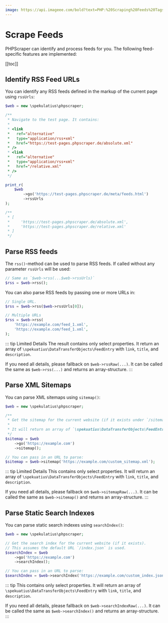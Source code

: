 ```yaml
---
image: https://api.imageee.com/bold?text=PHP:%20Scraping%20Feeds%20Tags&bg_image=https://images.unsplash.com/photo-1542762933-ab3502717ce7
---
```


# Scrape Feeds

PHPScraper can identify and process feeds for you. The following feed-specific features are implemented:

[[toc]]


## Identify RSS Feed URLs

You can identify any RSS feeds defined in the markup of the current page using `rssUrls`:

```php
$web = new \spekulatius\phpscraper;

/**
 * Navigate to the test page. It contains:
 *
 * <link
 *   ref="alternative"
 *   type="application/rss+xml"
 *   href="https://test-pages.phpscraper.de/absolute.xml"
 * />
 * <link
 *   ref="alternative"
 *   type="application/rss+xml"
 *   href="/relative.xml"
 * />
 */

print_r(
    $web
        ->go('https://test-pages.phpscraper.de/meta/feeds.html')
        ->rssUrls
);

/**
 * [
 *     'https://test-pages.phpscraper.de/absolute.xml',
 *     'https://test-pages.phpscraper.de/relative.xml'
 * ]
 */
```


## Parse RSS feeds

The `rss()`-method can be used to parse RSS feeds. If called without any parameter `rssUrls` will be used:

```php
// Same as `$web->rss(...$web->rssUrls)`
$rss = $web->rss();
```

You can also parse RSS feeds by passing one or more URLs in:

```php
// Single URL.
$rss = $web->rss($web->rssUrls[0]);

// Multiple URLs
$rss = $web->rss(
    'https://example.com/feed_1.xml',
    'https://example.com/feed_1.xml',
);
```

::: tip Limited Details
The result contains only select properties. It return an array of `\spekuatius\DataTransferObjects\FeedEntry` with `link`, `title`, and `description`.

If you need all details, please fallback on `$web->rssRaw(...)`. It can be called the same as `$web->rss(...)` and returns an array-structure.
:::


## Parse XML Sitemaps

You can parse XML sitemaps using `sitemap()`:

```php
$web = new \spekulatius\phpscraper;

/**
 * Get the sitemap for the current website (if it exists under `/sitemap.xml`).
 *
 * It will return an array of `\spekuatius\DataTransferObjects\FeedEntry`.
 */
$sitemap = $web
    ->go('https://example.com')
    ->sitemap();

// You can pass in an URL to parse:
$sitemap = $web->sitemap('https://example.com/custom_sitemap.xml');
```

::: tip Limited Details
This contains only select properties. It will return an array of `\spekuatius\DataTransferObjects\FeedEntry` with `link`, `title`, and `description`.

If you need all details, please fallback on `$web->sitemapRaw(...)`. It can be called the same as `$web->sitemap()` and returns an array-structure.
:::


## Parse Static Search Indexes

You can parse static search indexes using `searchIndex()`:

```php
$web = new \spekulatius\phpscraper;

// Get the search index for the current website (if it exists).
// This assumes the default URL `/index.json` is used.
$searchIndex = $web
    ->go('https://example.com')
    ->searchIndex();

// You can pass in an URL to parse:
$searchIndex = $web->searchIndex('https://example.com/custom_index.json');
```

::: tip
This contains only select properties. It will return an array of `\spekuatius\DataTransferObjects\FeedEntry` with `link`, `title`, and `description`.

If you need all details, please fallback on `$web->searchIndexRaw(...)`. It can be called the same as `$web->searchIndex()` and returns an array-structure.
:::
